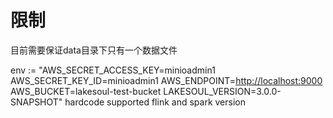 <!--
 SPDX-FileCopyrightText: LakeSoul Contributors
 
 SPDX-License-Identifier: Apache-2.0
-->

# 限制  

目前需要保证data目录下只有一个数据文件  

env := "AWS_SECRET_ACCESS_KEY=minioadmin1 AWS_SECRET_KEY_ID=minioadmin1 AWS_ENDPOINT=<http://localhost:9000> AWS_BUCKET=lakesoul-test-bucket LAKESOUL_VERSION=3.0.0-SNAPSHOT"
hardcode supported flink and spark version
